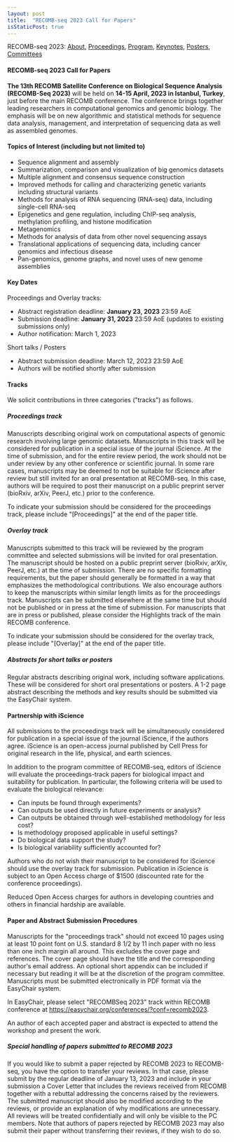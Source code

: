 ```yaml
---
layout: post
title:  "RECOMB-seq 2023 Call for Papers"
isStaticPost: true
---
```


RECOMB-seq 2023: [About](./about.html), [Proceedings](https://www.sciencedirect.com/journal/iscience/special-issue/103F93M98NT), [Program](./program.html), [Keynotes](./speakers.html), [Posters](./posters.html), [Committees](./team.html)
  
#### RECOMB-seq 2023 Call for Papers

**The 13th RECOMB Satellite Conference on Biological Sequence Analysis (RECOMB-Seq 2023)** will be held on **14-15 April, 2023 in Istanbul, Turkey**, just before the main RECOMB conference. The conference brings together leading researchers in computational genomics and genomic biology. The emphasis will be on new algorithmic and statistical methods for sequence data analysis, management, and interpretation of sequencing data as well as assembled genomes.

#### Topics of Interest (including but not limited to)

* Sequence alignment and assembly
* Summarization, comparison and visualization of big genomics datasets
* Multiple alignment and consensus sequence construction
* Improved methods for calling and characterizing genetic variants including structural variants
* Methods for analysis of RNA sequencing (RNA-seq) data, including single-cell RNA-seq
* Epigenetics and gene regulation, including ChIP-seq analysis, methylation profiling, and histone modification 
* Metagenomics
* Methods for analysis of data from other novel sequencing assays
* Translational applications of sequencing data, including cancer genomics and infectious disease
* Pan-genomics, genome graphs, and novel uses of new genome assemblies

#### Key Dates 

Proceedings and Overlay tracks:

* Abstract registration deadline: **January 23, 2023** 23:59 AoE
* Submission deadline: **January 31, 2023** 23:59 AoE (updates to existing submissions only)
* Author notification: March 1, 2023

Short talks / Posters

* Abstract submission deadline: March 12, 2023 23:59 AoE
* Authors will be notified shortly after submission
                    
#### Tracks

We solicit contributions in three categories ("tracks") as follows.

##### Proceedings track

Manuscripts describing original work on computational aspects of genomic research involving large genomic datasets.  Manuscripts in this track will be considered for publication in a special issue of the journal iScience. At the time of submission, and for the entire review period, the work should not be under review by any other conference or scientific journal. In some rare cases, manuscripts may be deemed to not be suitable for iScience after review but still invited for an oral presentation at RECOMB-seq. In this case, authors will be required to post their manuscript on a public preprint server (bioRxiv, arXiv, PeerJ, etc.) prior to the conference. 

To indicate your submission should be considered for the proceedings track, please include "[Proceedings]" at the end of the paper title.

##### Overlay track

Manuscripts submitted to this track will be reviewed by the program committee and selected submissions will be invited for oral presentation. The manuscript should be hosted on a public preprint server (bioRxiv, arXiv, PeerJ, etc.) at the time of submission. There are no specific formatting requirements, but the paper should generally be formatted in a way that emphasizes the methodological contributions. We also encourage authors to keep the manuscripts within similar length limits as for the proceedings track. Manuscripts can be submitted elsewhere at the same time but should not be published or in press at the time of submission. For manuscripts that are in press or published, please consider the Highlights track of the main RECOMB conference.

To indicate your submission should be considered for the overlay track, please include "[Overlay]" at the end of the paper title.

##### Abstracts for short talks or posters

Regular abstracts describing original work, including software applications. These will be considered for short oral presentations or posters. A 1-2 page abstract describing the methods and key results should be submitted via the EasyChair system.

#### Partnership with iScience

All submissions to the proceedings track will be simultaneously considered for publication in a special issue of the journal iScience, if the authors agree. iScience is an open-access journal published by Cell Press for original research in the life, physical, and earth sciences.

In addition to the program committee of RECOMB-seq, editors of iScience will evaluate the proceedings-track papers for biological impact and suitability for publication. In particular, the following criteria will be used to evaluate the biological relevance:

* Can inputs be found through experiments?
* Can outputs be used directly in future experiments or analysis?
* Can outputs be obtained through well-established methodology for less cost?
* Is methodology proposed applicable in useful settings?
* Do biological data support the study?
* Is biological variability sufficiently accounted for?

Authors who do not wish their manuscript to be considered for iScience should use the overlay track for submission. Publication in iScience is subject to an Open Access charge of $1500 (discounted rate for the conference proceedings).

Reduced Open Access charges for authors in developing countries and others in financial hardship are available.

#### Paper and Abstract Submission Procedures

Manuscripts for the "proceedings track" should not exceed 10 pages using at least 10 point font on U.S. standard 8 1/2 by 11 inch paper with no less than one inch margin all around. This excludes the cover page and references. The cover page should have the title and the corresponding author's email address. An optional short appendix can be included if necessary but reading it will be at the discretion of the program committee. Manuscripts must be submitted electronically in PDF format via the EasyChair system. 

In EasyChair, please select "RECOMBSeq 2023" track within RECOMB conference at https://easychair.org/conferences/?conf=recomb2023.

An author of each accepted paper and abstract is expected to attend the workshop and present the work.

##### Special handling of papers submitted to RECOMB 2023

If you would like to submit a paper rejected by RECOMB 2023 to RECOMB-seq, you have the option to transfer your reviews. In that case, please submit by the regular deadline of January 13, 2023 and include in your submission a Cover Letter that includes the reviews received from RECOMB together with a rebuttal addressing the concerns raised by the reviewers. The submitted manuscript should also be modified according to the reviews, or provide an explanation of why modifications are unnecessary. All reviews will be treated confidentially and will only be visible to the PC members. Note that authors of papers rejected by RECOMB 2023 may also submit their paper without transferring their reviews, if they wish to do so.

